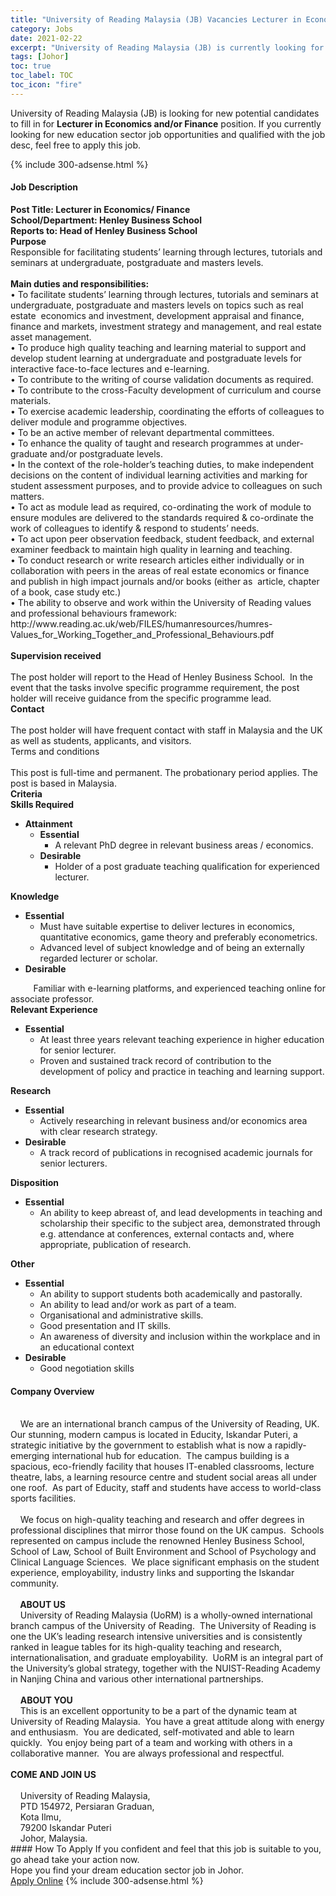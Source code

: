 ```yaml
---
title: "University of Reading Malaysia (JB) Vacancies Lecturer in Economics and/or Finance" 
category: Jobs 
date: 2021-02-22 
excerpt: "University of Reading Malaysia (JB) is currently looking for suitable person to fill in the Lecturer in Economics and/or Finance which positioned at Johor" 
tags: [Johor] 
toc: true 
toc_label: TOC 
toc_icon: "fire" 
--- 
```


<p>University of Reading Malaysia (JB) is looking for new potential candidates to fill in for <b>Lecturer in Economics and/or Finance</b> position. If you currently looking for new education sector job opportunities and qualified with the job desc, feel free to apply this job.
</p>{% include 300-adsense.html %} 
 <div><div><h4>Job Description</h4></div><div><div><span><div><div><strong>Post Title: Lecturer in Economics/ Finance</strong></div><div><strong>School/Department: Henley Business School</strong></div><div><strong>Reports to: Head of Henley Business School</strong></div><div><div><strong>Purpose</strong></div><div>Responsible for facilitating students&#8217; learning through lectures, tutorials and seminars at undergraduate, postgraduate and masters levels.<br>&#160;</div><div><strong>Main duties and responsibilities:</strong></div>&#8226; To facilitate students&#8217; learning through lectures, tutorials and seminars at undergraduate, postgraduate and masters levels on topics such as real estate&#160; economics and investment, development appraisal and finance, finance and markets, investment strategy and management, and real estate asset management.<br>&#8226; To produce high quality teaching and learning material to support and develop student learning at undergraduate and postgraduate levels for interactive face-to-face lectures and e-learning.<br>&#8226; To contribute to the writing of course validation documents as required.<br>&#8226; To contribute to the cross-Faculty development of curriculum and course materials.<br>&#8226; To exercise academic leadership, coordinating the efforts of colleagues to deliver module and programme objectives.<br>&#8226; To be an active member of relevant departmental committees.<br>&#8226; To enhance the quality of taught and research programmes at under-graduate and/or postgraduate levels.<br>&#8226; In the context of the role-holder&#8217;s teaching duties, to make independent decisions on the content of individual learning activities and marking for student assessment purposes, and to provide advice to colleagues on such matters.<br>&#8226; To act as module lead as required, co-ordinating the work of module to ensure modules are delivered to the standards required &amp; co-ordinate the work of colleagues to identify &amp; respond to students&#8217; needs.<br>&#8226; To act upon peer observation feedback, student feedback, and external examiner feedback to maintain high quality in learning and teaching.<br>&#8226; To conduct research or write research articles either individually or in collaboration with peers in the areas of real estate economics or finance and publish in high impact journals and/or books (either as&#160; article, chapter of a book, case study etc.)<br>&#8226; The ability to observe and work within the University of Reading values and professional behaviours framework:<br>http://www.reading.ac.uk/web/FILES/humanresources/humres-Values_for_Working_Together_and_Professional_Behaviours.pdf<div><br><strong>Supervision received</strong></div><div><br>The post holder will report to the Head of Henley Business School.&#160; In the event that the tasks involve specific programme requirement, the post holder will receive guidance from the specific programme lead.</div><div><strong>Contact</strong><br>&#160;</div><div>The post holder will have frequent contact with staff in Malaysia and the UK as well as students, applicants, and visitors.<br>Terms and conditions<br>&#160;</div><div>This post is full-time and permanent. The probationary period applies. The post is based in Malaysia.</div></div><div><strong>Criteria</strong></div><div><strong>Skills Required</strong></div><ul><li><strong>Attainment</strong><ul><li><strong>Essential</strong><ul><li>A relevant PhD degree in relevant business areas / economics.</li></ul></li><li><strong>Desirable</strong><ul><li>Holder of a post graduate teaching qualification for experienced lecturer.</li></ul></li></ul></li></ul><div><strong>Knowledge</strong></div><ul><li><strong>Essential</strong><ul><li>Must have suitable expertise to deliver lectures in economics, quantitative economics, game theory and preferably econometrics.</li><li>Advanced level of subject knowledge and of being an externally regarded lecturer or scholar.</li></ul></li><li><strong>Desirable&#160;</strong></li></ul><div><strong><strong>&#160; &#160; &#160; &#160; &#160; &#160;</strong></strong>Familiar with e-learning platforms, and experienced teaching online for associate professor.</div><div><strong>Relevant Experience</strong></div><ul><li><strong>Essential</strong><ul><li>At least three years relevant teaching experience in higher education for senior lecturer.</li><li>Proven and sustained track record of contribution to the development of policy and practice in teaching and learning support.</li></ul></li></ul><div><strong>Research</strong></div><ul><li><strong>Essential</strong><ul><li>Actively researching in relevant business and/or economics area with clear research strategy.</li></ul></li><li><strong>Desirable</strong><ul><li>A track record of publications in recognised academic journals for senior lecturers.</li></ul></li></ul><div><strong>Disposition</strong></div><ul><li><strong>Essential</strong><ul><li>An ability to keep abreast of, and lead developments in teaching and scholarship their specific to the subject area, demonstrated through e.g. attendance at conferences, external contacts and, where appropriate, publication of research.</li></ul></li></ul><div><strong>Other</strong></div><ul><li><strong>Essential</strong><ul><li>An ability to support students both academically and pastorally.</li><li>An ability to lead and/or work as part of a team.</li><li>Organisational and administrative skills.</li><li>Good presentation and IT skills.</li><li>An awareness of diversity and inclusion within the workplace and in an educational context</li></ul></li><li><strong>Desirable</strong><ul><li>Good negotiation skills</li></ul></li></ul></div></span></div></div></div> 
<div><div><h4>Company Overview</h4></div><div><div><span><div><div>
	&#160; &#160;<br>
	&#160;&#160;&#160; We are an international branch campus of the University of Reading, UK.&#160; Our stunning, modern campus is located in Educity, Iskandar Puteri, a strategic initiative by the government to establish what is now a rapidly-emerging international hub for education.&#160; The campus building is a spacious, eco-friendly facility that houses IT-enabled classrooms, lecture theatre, labs, a learning resource centre and student social areas all under one roof.&#160; As part of Educity, staff and students have access to world-class sports facilities.<br>
	&#160;&#160;&#160;<br>
	&#160;&#160;&#160; We focus on high-quality teaching and research and offer degrees in professional disciplines that mirror those found on the UK campus.&#160; Schools represented on campus include the renowned Henley Business School, School of Law, School of Built Environment and School of Psychology and Clinical Language Sciences.&#160; We place significant emphasis on the student experience, employability, industry links and supporting the Iskandar community.<br>
	&#160;&#160;&#160;<br>
	&#160;&#160;&#160;<strong> ABOUT US</strong><br>
	&#160;&#160;&#160; University of Reading Malaysia (UoRM) is a wholly-owned international branch campus of the University of Reading.&#160; The University of Reading is one the UK&#8217;s leading research intensive universities and is consistently ranked in league tables for its high-quality teaching and research, internationalisation, and graduate employability.&#160; UoRM is an integral part of the University&#8217;s global strategy, together with the NUIST-Reading Academy in Nanjing China and various other international partnerships.<br>
	&#160;&#160;&#160;<br>
	&#160;&#160;&#160; <strong>ABOUT YOU</strong><br>
	&#160;&#160;&#160; This is an excellent opportunity to be a part of the dynamic team at University of Reading Malaysia.&#160; You have a great attitude along with energy and enthusiasm.&#160; You are dedicated, self-motivated and able to learn quickly.&#160; You enjoy being part of a team and working with others in a collaborative manner.&#160; You are always professional and respectful.<br><br><strong> COME AND JOIN US</strong><br>
	&#160;&#160;&#160;&#160;<br>
	&#160;&#160;&#160; University of Reading Malaysia,<br>
	&#160;&#160;&#160; PTD 154972, Persiaran Graduan,<br>
	&#160;&#160;&#160; Kota Ilmu,<br>
	&#160;&#160;&#160; 79200 Iskandar Puteri<br>
	&#160;&#160;&#160; Johor, Malaysia.</div></div></span></div></div></div> 
#### How To Apply 
If you confident and feel that this job is suitable to you, go ahead take your action now. <br/> 
Hope you find your dream education sector job in Johor. <br/> 
<a href="https://www.jobstreet.com.my/en/job/lecturer-in-economics-and-or-finance-4487189?jobId=jobstreet-my-job-4487189" class="btn btn--info" target="_blank" rel="nofollow noopenner">Apply Online</a> 
{% include 300-adsense.html %} 